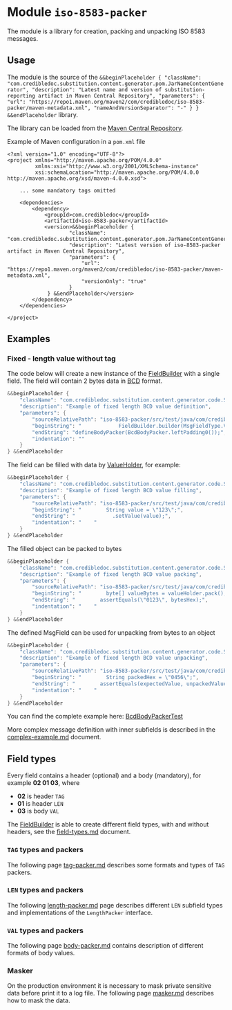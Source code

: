 # Module `iso-8583-packer`

The module is a library for creation, packing and unpacking ISO 8583 messages.

## Usage
The module is the source of the `&&beginPlaceholder {
                                          "className": "com.credibledoc.substitution.content.generator.pom.JarNameContentGenerator",
                                          "description": "Latest name and version of substitution-reporting artifact in Maven Central Repository",
                                          "parameters": {
                                              "url": "https://repo1.maven.org/maven2/com/credibledoc/iso-8583-packer/maven-metadata.xml",
                                              "nameAndVersionSeparator": "-"
                                          }
                                   } &&endPlaceholder` library.

The library can be loaded from the [Maven Central Repository](https://mvnrepository.com/artifact/com.credibledoc/iso-8583-packer).

Example of Maven configuration in a `pom.xml` file

    <?xml version="1.0" encoding="UTF-8"?>
    <project xmlns="http://maven.apache.org/POM/4.0.0"
             xmlns:xsi="http://www.w3.org/2001/XMLSchema-instance"
             xsi:schemaLocation="http://maven.apache.org/POM/4.0.0 http://maven.apache.org/xsd/maven-4.0.0.xsd">
    
        ... some mandatory tags omitted
    
        <dependencies>
            <dependency>
                <groupId>com.credibledoc</groupId>
                <artifactId>iso-8583-packer</artifactId>
                <version>&&beginPlaceholder {
                        "className": "com.credibledoc.substitution.content.generator.pom.JarNameContentGenerator",
                        "description": "Latest version of iso-8583-packer artifact in Maven Central Repository",
                        "parameters": {
                            "url": "https://repo1.maven.org/maven2/com/credibledoc/iso-8583-packer/maven-metadata.xml",
                            "versionOnly": "true"
                        }
                 } &&endPlaceholder</version>
            </dependency>
        </dependencies>
    
    </project>

## Examples

### Fixed - length value without tag

The code below will create a new instance of the [FieldBuilder](https://github.com/credibledoc/credible-doc/blob/master/iso-8583-packer/src/main/java/com/credibledoc/iso8583packer/FieldBuilder.java) with a single field.
The field will contain 2 bytes data in [BCD](https://en.wikipedia.org/wiki/Binary-coded_decimal) format.

```Java
&&beginPlaceholder {
    "className": "com.credibledoc.substitution.content.generator.code.SourceContentGenerator",
    "description": "Example of fixed length BCD value definition",
    "parameters": {
        "sourceRelativePath": "iso-8583-packer/src/test/java/com/credibledoc/iso8583packer/bcd/BcdBodyPackerTest.java",
        "beginString": "            FieldBuilder.builder(MsgFieldType.VAL)",
        "endString": "defineBodyPacker(BcdBodyPacker.leftPadding0());",
        "indentation": ""
    }
} &&endPlaceholder
```

The field can be filled with data by [ValueHolder](https://github.com/credibledoc/credible-doc/blob/master/iso-8583-packer/src/main/java/com/credibledoc/iso8583packer/ValueHolder.java),
for example:
```Java
&&beginPlaceholder {
    "className": "com.credibledoc.substitution.content.generator.code.SourceContentGenerator",
    "description": "Example of fixed length BCD value filling",
    "parameters": {
        "sourceRelativePath": "iso-8583-packer/src/test/java/com/credibledoc/iso8583packer/bcd/BcdBodyPackerTest.java",
        "beginString": "        String value = \"123\";",
        "endString": "            .setValue(value);",
        "indentation": "    "
    }
} &&endPlaceholder
```

The filled object can be packed to bytes
```Java
&&beginPlaceholder {
    "className": "com.credibledoc.substitution.content.generator.code.SourceContentGenerator",
    "description": "Example of fixed length BCD value packing",
    "parameters": {
        "sourceRelativePath": "iso-8583-packer/src/test/java/com/credibledoc/iso8583packer/bcd/BcdBodyPackerTest.java",
        "beginString": "        byte[] valueBytes = valueHolder.pack();",
        "endString": "        assertEquals(\"0123\", bytesHex);",
        "indentation": "    "
    }
} &&endPlaceholder
```

The defined MsgField can be used for unpacking from bytes to an object
```Java
&&beginPlaceholder {
    "className": "com.credibledoc.substitution.content.generator.code.SourceContentGenerator",
    "description": "Example of fixed length BCD value unpacking",
    "parameters": {
        "sourceRelativePath": "iso-8583-packer/src/test/java/com/credibledoc/iso8583packer/bcd/BcdBodyPackerTest.java",
        "beginString": "        String packedHex = \"0456\";",
        "endString": "        assertEquals(expectedValue, unpackedValue);",
        "indentation": "    "
    }
} &&endPlaceholder
```

You can find the complete example here: [BcdBodyPackerTest](https://github.com/credibledoc/credible-doc/blob/master/iso-8583-packer/src/test/java/com/credibledoc/iso8583packer/bcd/BcdBodyPackerTest.java)

More complex message definition with inner subfields is described in the [complex-example.md](doc/complex-example.md) document.

## Field types
Every field contains a header (optional) and a body (mandatory), for example <b>02 01 03</b>, where
* <b>02</b> is header `TAG`
* <b>01</b> is header `LEN`
* <b>03</b> is body `VAL`

The [FieldBuilder](https://github.com/credibledoc/credible-doc/blob/master/iso-8583-packer/src/main/java/com/credibledoc/iso8583packer/FieldBuilder.java)
is able to create different field types, with and without headers, see the [field-types.md](doc/field-types.md) document.

### `TAG` types and packers
The following page [tag-packer.md](doc/tag/tag-packer.md) describes some formats and types of `TAG` packers.

### `LEN` types and packers
The following [length-packer.md](doc/length/length-packer.md) page describes different `LEN` subfield types
and implementations of the `LengthPacker` interface.

### `VAL` types and packers
The following page [body-packer.md](doc/body/body-packer.md) contains description of different formats of body values.

### Masker
On the production environment it is necessary to mask private sensitive data before print it to a log file.
The following page [masker.md](doc/masking/masker.md) describes how to mask the data.